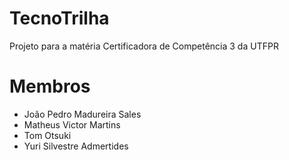 # TecnoTrilha
Projeto para a matéria Certificadora de Competência 3 da UTFPR

#  Membros

- João Pedro Madureira Sales
- Matheus Victor Martins
- Tom Otsuki
- Yuri Silvestre Admertides
